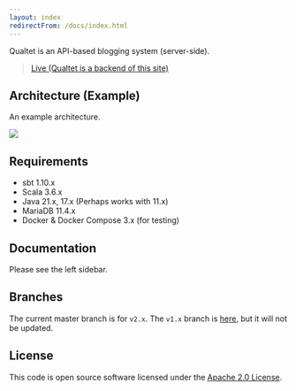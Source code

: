 ```yaml
---
layout: index
redirectFrom: /docs/index.html
---
```


Qualtet is an API-based blogging system (server-side).

> [Live (Qualtet is a backend of this site)](https://yoshinorin.net)

## Architecture (Example)

An example architecture.

![](./assets/arch.svg)

## Requirements

* sbt 1.10.x
* Scala 3.6.x
* Java 21.x, 17.x (Perhaps works with 11.x)
* MariaDB 11.4.x
* Docker & Docker Compose 3.x (for testing)

## Documentation

Please see the left sidebar.

## Branches

The current master branch is for `v2.x`. The `v1.x` branch is [here](https://github.com/yoshinorin/qualtet/tree/v1.x), but it will not be updated.

## License

This code is open source software licensed under the [Apache 2.0 License](https://www.apache.org/licenses/LICENSE-2.0.html).
